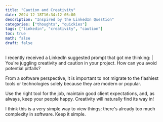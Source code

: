 ```yaml
---
title: "Caution and Creativity"
date: 2024-12-18T16:34:12-05:00
description: "Inspired by the LinkedIn Question"
categories: ["thoughts", "quickies"]
tags: ["linkedin", "creativity", "caution"]
toc: true
math: false
draft: false
---
```


I recently received a LinkedIn suggested prompt that got me thinking:
| You're juggling creativity and caution in your project. How can you avoid potential pitfalls?

From a software perspective, it is important to not migrate to the flashiest tools or technologies solely because they are modern or popular.

Use the right tool for the job, maintain good client expectations, and, as always, keep your people happy. Creativity will naturally find its way in!

I think this is a very simple way to view things; there's already too much complexity in software. Keep it simple.
